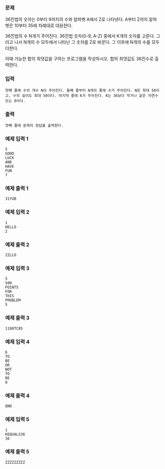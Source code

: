 
### 문제

36진법의 숫자는 0부터 9까지의 수와 알파벳 A에서 Z로 나타낸다. A부터 Z까지 알파벳은 10부터 35에 차례대로 대응한다.

36진법의 수 N개가 주어진다. 36진법 숫자(0-9, A-Z) 중에서 K개의 숫자를 고른다. 그러고 나서 N개의 수 모두에서 나타난 그 숫자를 Z로 바꾼다. 그 이후에 N개의 수를 모두 더한다.

이때 가능한 합의 최댓값을 구하는 프로그램을 작성하시오. 합의 최댓값도 36진수로 출력한다.
### 입력
```
첫째 줄에 수의 개수 N이 주어진다. 둘째 줄부터 N개의 줄에 수가 주어진다. N은 최대 50이고, 수의 길이도 최대 50이다. 마지막 줄에 K가 주어진다. K는 36보다 작거나 같은 자연수 또는 0이다.
```
### 출력
```
첫째 줄에 문제의 정답을 출력한다.
```
### 예제 입력 1
```
5
GOOD
LUCK
AND
HAVE
FUN
7
```
### 예제 출력 1
```
31YUB
```
### 예제 입력 2
```
1
HELLO
2
```
### 예제 출력 2
```
ZZLLO
```
### 예제 입력 3
```
5
500
POINTS
FOR
THIS
PROBLEM
5
```
### 예제 출력 3
```
1100TC85
```
### 예제 입력 4
```
6
TO
BE
OR
NOT
TO
BE
0
```
### 예제 출력 4
```
QNO
```
### 예제 입력 5
```
1
KEQUALS36
36
```
### 예제 출력 5
```
ZZZZZZZZZ
```
